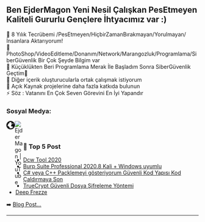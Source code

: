 ## Ben EjderMagon Yeni Nesil Çalışkan PesEtmeyen Kaliteli Gururlu Gençlere İhtyacımız var :)

🔭 8 Yılık Tecrübemi /PesEtmeyen/HiçbirZamanBırakmayan/Yorulmayan/ İnsanlara Aktarıyorum!
<br>
🔭 PhotoShop/VideoEditleme/Donanım/Network/Marangozluk/Programlama/SiberGüvenlik Bir Çok Şeyde Bilgim var
<br>
🌱 Küçüklükten Beri Programlama Merak İle Başladım Sonra SiberGüvenlik Geçtim🤣
<br>
👯 Diğer içerik oluşturucularla ortak çalışmak istiyorum
<br>
🥅 Açık Kaynak projelerine daha fazla katkıda bulunun
<br>
⚡ Söz : Vatanını En Çok Seven Görevini En İyi Yapandır


### Sosyal Medya:

[<img align="left" alt="darkcyberweb" width="22px" src="https://raw.githubusercontent.com/iconic/open-iconic/master/svg/globe.svg" />][website]
[<img align="left" alt="EjderMagon | YouTube" width="22px" src="https://cdn.jsdelivr.net/npm/simple-icons@v3/icons/youtube.svg" />][youtube]

<br>
<br>

### 📕 Top 5 Post


- [Dcw Tool 2020](https://darkcyberweb.blogspot.com/2020/08/dcw-tool-by-ejdermagon.html)
- [Burp Suite Professional 2020.8 Kali + Windows uyumlu](https://darkcyberweb.blogspot.com/2020/08/burp-suite-professional-20208-kali.html)
- [C# veya C++ Packlemeyi gösteriyorum Güvenli Kod Yapısı Kod Çaldırmaya Son](https://darkcyberweb.blogspot.com/2020/08/c-veya-c-packlemeyi-gosteriyorum.html)
- [TrueCrypt Güvenli Dosya Şifreleme Yöntemi](https://darkcyberweb.blogspot.com/2020/06/truecrypt-guvenli-dosya-sifreleme.html)
- [Deep Frezze ](https://darkcyberweb.blogspot.com/2020/06/deep-frezee-bilgilarn-guvenligi-saglyan.html)

➡️ [Blog Post...](https://darkcyberweb.blogspot.com/)

---

[website]: https://darkcyberweb.blogspot.com/
[youtube]: https://www.youtube.com/channel/UC9j9JkA9i3km_EDttCPpeBQ
[linkedin]: https://linkedin.com/in/codeSTACKr
